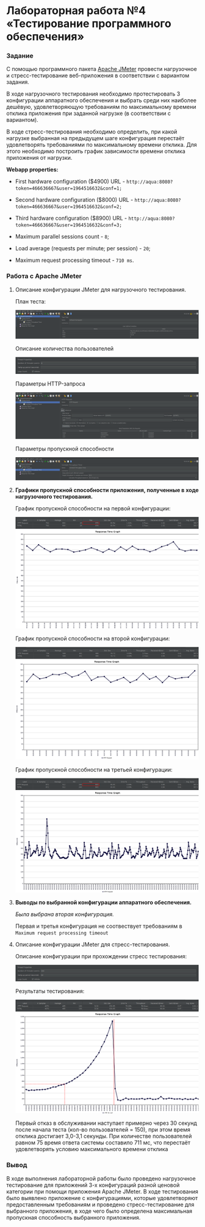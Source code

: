 # Лабораторная работа №4 <br> &laquo;Тестирование программного обеспечения&raquo;

### Задание

С помощью программного пакета [Apache JMeter](http://jmeter.apache.org/) провести нагрузочное и стресс-тестирование веб-приложения в соответствии с вариантом задания.

В ходе нагрузочного тестирования необходимо протестировать 3 конфигурации аппаратного обеспечения и выбрать среди них наиболее дешёвую, удовлетворяющую требованиям по максимальному времени отклика приложения при заданной нагрузке (в соответствии с вариантом).

В ходе стресс-тестирования необходимо определить, при какой нагрузке выбранная на предыдущем шаге конфигурация перестаёт удовлетворять требованиями по максимальному времени отклика. Для этого необходимо построить график зависимости времени отклика приложения от нагрузки.


**Webapp properties:**

 - First hardware configuration ($4900) URL - `http://aqua:8080?token=466636667&user=1964516632&conf=1;`
 - Second hardware configuration ($8000) URL - `http://aqua:8080?token=466636667&user=1964516632&conf=2;`
 - Third hardware configuration ($8900) URL - `http://aqua:8080?token=466636667&user=1964516632&conf=3;`
 
 - Maximum parallel sessions count - `8`;
 - Load average (requests per minute; per session) - `20`;
 - Maximum request processing timeout - `710 ms`.



### Работа с Apache JMeter

1. Описание конфигурации JMeter для нагрузочного тестирования.

   План теста:

   ![](./images/main_config.png)

   Описание количества пользователей

   ![](./images/c123_config.png)

   Параметры HTTP-запроса

   ![](./images/request_config.png)

   Параметры пропускной способности

   ![](./images/throughput_config.png)


2. **Графики пропускной способности приложения, полученные в ходе нагрузочного тестирования.**

   График пропускной способности на первой конфигурации:

   ![](./images/c1_1.png)
   ![](./images/c1_2.png)

   График пропускной способности на второй конфигурации:

   ![](./images/c2_1.png)
   ![](./images/c2_2.png)

   График пропускной способности на третьей конфигурации:

   ![](./images/c3_1.png)
   ![](./images/c3_2.png)


3. **Выводы по выбранной конфигурации аппаратного обеспечения.**

   *Была выбрана вторая конфигурация.*

   Первая и третья конфигурация не соотвествует требованиям в `Maximum request processing timeout`

4. Описание конфигурации JMeter для стресс-тестирования.

   Описание конфигурации при прохождении стресс тестирования:

   ![](./images/test_config.png)

   Результаты тестирования:

   ![](./images/test_1.png)
   ![](./images/test_2.png)


   Первый отказ в обслуживании наступает примерно через 30 секунд после начала теста (кол-во пользователей = 150), при этом время отклика достигает 3,0-3,1 секунды. При количестве пользователей равном 75 время ответа системы составило 711 мс, что перестаёт удовлетворять условию максимального времени отклика


### Вывод

В ходе выполнения лабораторной работы было проведено нагрузочное тестирование для приложений 3-х конфигураций разной ценовой категории при помощи приложения Apache JMeter. В ходе тестирования было выявлено приложение с конфигурациями, которые удовлетворяют предоставленным требованиям и проведено стресс-тестирование для выбранного приложения, в ходе чего было определена максимальная пропускная способность выбранного приложения.